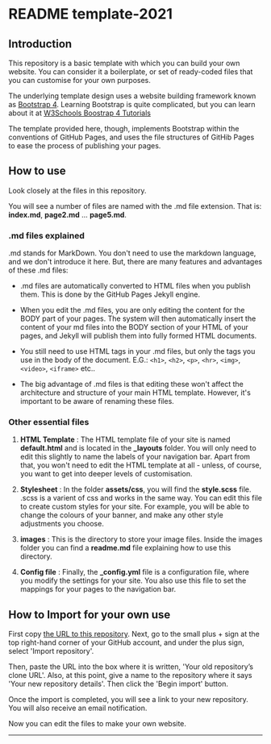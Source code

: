 # README template-2021

## Introduction

This repository is a basic template with which you can build your own website. You can consider it a boilerplate, or set of ready-coded files that you can customise for your own purposes. 

The underlying template design uses a website building framework known as <a href="https://getbootstrap.com/docs/4.0/getting-started/introduction/">Bootstrap 4</a>. Learning Bootstrap is quite complicated, but you can learn about it at <a href="https://www.w3schools.com/bootstrap4/">W3Schools Boostrap 4 Tutorials</a>

The template provided here, though, implements Bootstrap within the conventions of GitHub Pages, and uses the file structures of GitHib Pages to ease the process of publishing your pages.

## How to use

Look closely at the files in this repository. 

You will see a number of files are named with the .md file extension. That is: **index.md**, **page2.md** … **page5.md**. 

### .md files explained

.md stands for MarkDown. You don't need to use the markdown language, and we don't introduce it here. But, there are many features and advantages of these .md files:

* .md files are automatically converted to HTML files when you publish them. This is done by the GitHub Pages Jekyll engine. 

* When you edit the .md files, you are only editing the content for the BODY part of your pages. The system will then automatically insert the content of your md files into the BODY section of your HTML of your pages, and Jekyll will publish them into fully formed HTML documents.

* You still need to use HTML tags in your .md files, but only the tags you use in the body of the document. E.G.: `<h1>`, `<h2>`, `<p>`, `<hr>`, `<img>`, `<video>`, `<iframe>` etc..

* The big advantage of .md files is that editing these won't affect the architecture and structure of your main HTML template. However, it's important to be aware of renaming these files. 

### Other essential files

1. **HTML Template** : The HTML template file of your site is named **default.html** and is located in the **&#95;layouts** folder. You will only need to edit this slightly to name the labels of your navigation bar.  Apart from that, you won't need to edit the HTML template at all - unless, of course, you want to get into deeper levels of customisation.

2. **Stylesheet** : In the folder **assets/css**, you will find the **style.scss** file. .scss is a varient of css and works in the same way. You can edit this file to create custom styles for your site. For example, you will be able to change the colours of your banner, and make any other style adjustments you choose.

3. **images** : This is the directory to store your image files. Inside the images folder you can find a **readme.md** file explaining how to use this directory.

4. **Config file** : Finally, the **&#95;config.yml** file is a configuration file, where you modify the settings for your site. You also use this file to set the mappings for your pages to the navigation bar.

## How to Import for your own use

First copy <a href="https://github.com/martinbarge/template-2021">the URL to this repository</a>.
Next, go to the small plus + sign at the top right-hand corner of your GitHub account, and under the plus sign, select 'Import repository'.

Then, paste the URL into the box where it is written, 'Your old repository’s clone URL'. Also, at this point, give a name to the repository where it says 'Your new repository details'. Then click the 'Begin import' button.

Once the import is completed, you will see a link to your new repository. You will also receive an email notification. 

Now you can edit the files to make your own website.
<hr>

